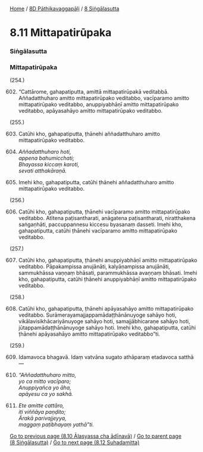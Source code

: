 
[Home](/) / [8D Pāthikavaggapāḷi](../../8D.md) / [8 Siṅgālasutta](../8.md)

# 8.11 Mittapatirūpaka

### Siṅgālasutta

### Mittapatirūpaka

(254.)

602. “Cattārome, gahapatiputta, amittā mittapatirūpakā veditabbā. Aññadatthuharo amitto mittapatirūpako veditabbo, vacīparamo amitto mittapatirūpako veditabbo, anuppiyabhāṇī amitto mittapatirūpako veditabbo, apāyasahāyo amitto mittapatirūpako veditabbo.

(255.)

603. Catūhi kho, gahapatiputta, ṭhānehi aññadatthuharo amitto mittapatirūpako veditabbo.

604. _Aññadatthuharo hoti,_  
_appena bahumicchati;_  
_Bhayassa kiccaṃ karoti,_  
_sevati atthakāraṇā._  


605. Imehi kho, gahapatiputta, catūhi ṭhānehi aññadatthuharo amitto mittapatirūpako veditabbo.

(256.)

606. Catūhi kho, gahapatiputta, ṭhānehi vacīparamo amitto mittapatirūpako veditabbo. Atītena paṭisantharati, anāgatena paṭisantharati, niratthakena saṅgaṇhāti, paccuppannesu kiccesu byasanaṃ dasseti. Imehi kho, gahapatiputta, catūhi ṭhānehi vacīparamo amitto mittapatirūpako veditabbo.

(257.)

607. Catūhi kho, gahapatiputta, ṭhānehi anuppiyabhāṇī amitto mittapatirūpako veditabbo. Pāpakampissa anujānāti, kalyāṇampissa anujānāti, sammukhāssa vaṇṇaṃ bhāsati, parammukhāssa avaṇṇaṃ bhāsati. Imehi kho, gahapatiputta, catūhi ṭhānehi anuppiyabhāṇī amitto mittapatirūpako veditabbo.

(258.)

608. Catūhi kho, gahapatiputta, ṭhānehi apāyasahāyo amitto mittapatirūpako veditabbo. Surāmerayamajjappamādaṭṭhānānuyoge sahāyo hoti, vikālavisikhācariyānuyoge sahāyo hoti, samajjābhicaraṇe sahāyo hoti, jūtappamādaṭṭhānānuyoge sahāyo hoti. Imehi kho, gahapatiputta, catūhi ṭhānehi apāyasahāyo amitto mittapatirūpako veditabbo”ti.

(259.)

609. Idamavoca bhagavā. Idaṃ vatvāna sugato athāparaṃ etadavoca satthā—

610. _“Aññadatthuharo mitto,_  
_yo ca mitto vacīparo;_  
_Anuppiyañca yo āha,_  
_apāyesu ca yo sakhā._  


611. _Ete amitte cattāro,_  
_iti viññāya paṇḍito;_  
_Ārakā parivajjeyya,_  
_maggaṃ paṭibhayaṃ yathā”ti._  


[Go to previous page (8.10 Ālasyassa cha ādīnavā)](8.10.md) / [Go to parent page (8 Siṅgālasutta)](../8.md) / [Go to next page (8.12 Suhadamitta)](8.12.md)


